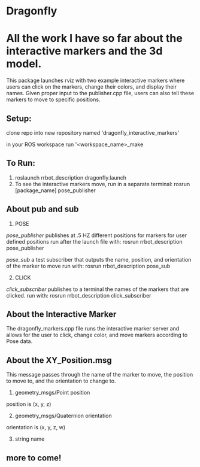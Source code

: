 # Dragonfly

# All the work I have so far about the interactive markers and the 3d model. 
This package launches rviz with two example interactive markers where users can click on the markers, change their colors, and display their names. Given proper input to the publisher.cpp file, users can also tell these markers to move to specific positions. 

## Setup:
clone repo into new repository named 'dragonfly_interactive_markers'

in your ROS workspace run '<workspace_name>_make

## To Run:
1. roslaunch rrbot_description dragonfly.launch
2. To see the interactive markers move, run in a separate terminal: rosrun [package_name] pose_publisher

## About pub and sub
1. POSE

*pose_publisher*
publishes at .5 HZ different positions for markers for user defined positions
run after the launch file with: rosrun rrbot_description pose_publisher

*pose_sub*
a test subscriber that outputs the name, position, and orientation of the marker to move
run with: rosrun rrbot_description pose_sub


2. CLICK

*click_subscriber*
publishes to a terminal the names of the markers that are clicked.
run with: rosrun rrbot_description click_subscriber


## About the Interactive Marker
The dragonfly_markers.cpp file runs the interactive marker server and allows for the user to click, change color, and move markers according to Pose data. 

## About the XY_Position.msg
This message passes through the name of the marker to move, the position to move to, and the orientation to change to. 
1. geometry_msgs/Point position

position is (x, y, z)

2. geometry_msgs/Quaternion orientation

orientation is (x, y, z, w)

3. string name



## more to come!
